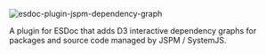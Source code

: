 ![esdoc-plugin-jspm-dependency-graph](http://i.imgur.com/1TsbnX2.png)

A plugin for ESDoc that adds D3 interactive dependency graphs for packages and source code managed by JSPM / SystemJS.
